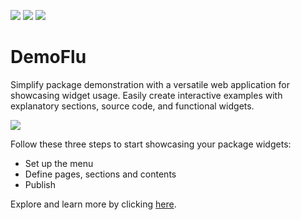 [![](https://img.shields.io/pub/v/demoflu.svg)](https://pub.dev/packages/demoflu)
[![](https://img.shields.io/badge/Flutter-%E2%9D%A4-red)](https://flutter.dev/)
[![](https://img.shields.io/badge/%F0%9F%91%8D%20and%20%E2%AD%90-are%20free%20and%20motivate%20me-yellow)](#)

# DemoFlu

Simplify package demonstration with a versatile web application for showcasing widget usage.
Easily create interactive examples with explanatory sections, source code, and functional widgets.

![](https://caduandrade.github.io/demoflu/screenshot_2_v2.png)

Follow these three steps to start showcasing your package widgets:

* Set up the menu
* Define pages, sections and contents
* Publish

Explore and learn more by clicking [here](https://caduandrade.github.io/demoflu_demo/).